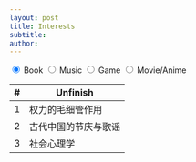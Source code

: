 ```yaml
---
layout: post
title: Interests
subtitle: 
author: 
---
```


<div class="row flex-spaces tabs">
  <input id="tab1" type="radio" name="tabs" checked>
  <label for="tab1">
    <span class="badge">Book</span>
  </label>

  <input id="tab2" type="radio" name="tabs">
  <label for="tab2">
    <span class="badge success">Music</span>
  </label>

  <input id="tab3" type="radio" name="tabs">
  <label for="tab3">
    <span class="badge secondary">Game</span>
  </label>

  <input id="tab4" type="radio" name="tabs">
  <label for="tab4">
   <span class="badge warning">Movie/Anime</span>
  </label>

  <div class="content" id="content1"> 
  <!-- book -->

  <table>
  <thead>
    <tr>
      <th>#</th>
      <th>Unfinish</th>
    </tr>
  </thead>
  <tbody>
    <tr>
      <td>1</td>
      <td>权力的毛细管作用</td>
    </tr>
    <tr>
      <td>2</td>
      <td>古代中国的节庆与歌谣</td>
    </tr>
    <tr>
      <td>3</td>
      <td>社会心理学</td>
    </tr>
  </tbody>
</table>

  </div>
  <div class="content" id="content2">
  <!-- music -->

  </div>
  <div class="content" id="content3">
  <!-- game -->

  </div>
  <div class="content" id="content4">
  <!-- movie -->

  </div>
</div>